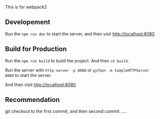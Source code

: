 This is for webpack2

## Developement
Run the `npm run dev` to start the server, and then visit [http://localhost:8080](http://localhost:8080)


## Build for Production
Run the `npm run build` to build the project. And then `cd build`.

Run the server with `http-server -p 8080` or `python -m SimpleHTTPServer 8080` to start the server. 

And then visit [http://localhost:8080](http://localhost:8080)

## Recommendation
git checkout to the first commit, and then second commit .....
